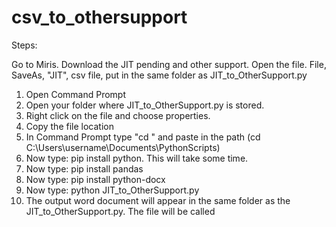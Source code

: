 # csv_to_othersupport

Steps:

Go to Miris. Download the JIT pending and other support.
Open the file.
File, SaveAs, "JIT", csv file, put in the same folder as JIT_to_OtherSupport.py

1. Open Command Prompt
2. Open your folder where JIT_to_OtherSupport.py is stored.
3. Right click on the file and choose properties.
4. Copy the file location
5. In Command Prompt type "cd " and paste in the path (cd C:\Users\username\Documents\PythonScripts)
6. Now type: pip install python. This will take some time.
7. Now type: pip install pandas
8. Now type: pip install python-docx
9. Now type: python JIT_to_OtherSupport.py
10. The output word document will appear in the same folder as the JIT_to_OtherSupport.py. The file will be called
